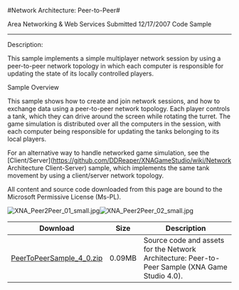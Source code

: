 #Network Architecture: Peer-to-Peer#

Area
Networking & Web Services
Submitted
12/17/2007
Code Sample

---

Description:

This sample implements a simple multiplayer network session by using a peer-to-peer network topology in which each computer is responsible for updating the state of its locally controlled players.

Sample Overview

This sample shows how to create and join network sessions, and how to exchange data using a peer-to-peer network topology. Each player controls a tank, which they can drive around the screen while rotating the turret. The game simulation is distributed over all the computers in the session, with each computer being responsible for updating the tanks belonging to its local players.

For an alternative way to handle networked game simulation, see the [Client/Server](https://github.com/DDReaper/XNAGameStudio/wiki/Network Architecture Client-Server) sample, which implements the same tank movement by using a client/server network topology.


All content and source code downloaded from this page are bound to the Microsoft Permissive License (Ms-PL).

![XNA_Peer2Peer_01_small.jpg](https://github.com/DDReaper/XNAGameStudio/blob/master/Images/XNA_Peer2Peer_01_small.jpg)![XNA_Peer2Peer_02_small.jpg](https://github.com/DDReaper/XNAGameStudio/blob/master/Images/XNA_Peer2Peer_02_small.jpg)
	

Download | Size | Description
---|---|---|
[PeerToPeerSample_4_0.zip](https://github.com/DDReaper/XNAGameStudio/blob/master/Samples/PeerToPeerSample_4_0.zip?raw=true) | 0.09MB | Source code and assets for the Network Architecture: Peer-to-Peer Sample (XNA Game Studio 4.0). 